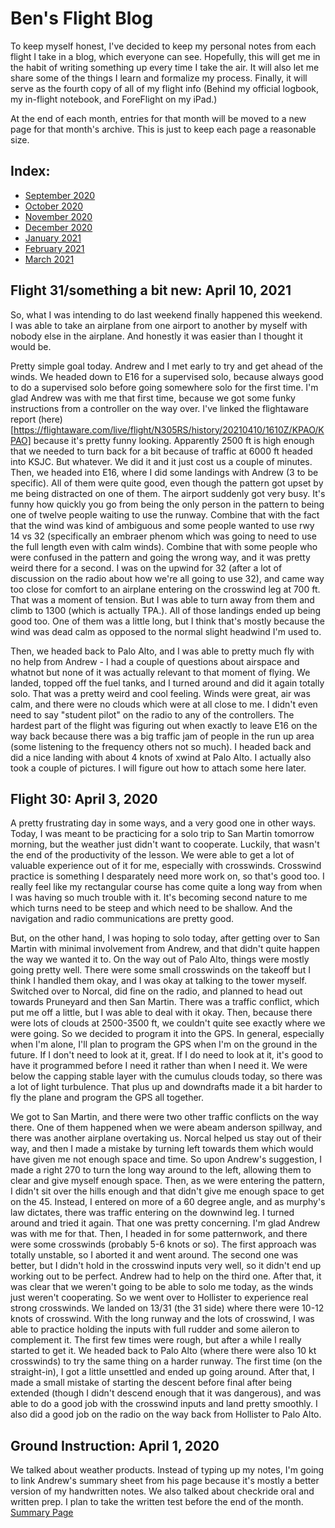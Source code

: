 # Ben's Flight Blog

To keep myself honest, I've decided to keep my personal notes from each flight I take in a blog, which everyone can see. Hopefully, this will get me in the habit of writing something up every time I take the air. It will also let me share some of the things I learn and formalize my process. Finally, it will serve as the fourth copy of all of my flight info (Behind my official logbook, my in-flight notebook, and ForeFlight on my iPad.)

At the end of each month, entries for that month will be moved to a new page for that month's archive. This is just to keep each page a reasonable size.

## Index:

- [September 2020](sept-20.html)
- [October 2020](oct-20.html)
- [November 2020](nov-20.html)
- [December 2020](dec-20.html)
- [January 2021](jan-21.html)
- [February 2021](feb-21.html)
- [March 2021](mar-21.html)

## Flight 31/something a bit new: April 10, 2021

So, what I was intending to do last weekend finally happened this weekend. I was able to take an airplane from one airport to another by myself with nobody else in the airplane. And honestly it was easier than I thought it would be.

Pretty simple goal today. Andrew and I met early to try and get ahead of the winds. We headed down to E16 for a supervised solo, because always good to do a supervised solo before going somewhere solo for the first time. I'm glad Andrew was with me that first time, because we got some funky instructions from a controller on the way over. I've linked the flightaware report (here)[https://flightaware.com/live/flight/N305RS/history/20210410/1610Z/KPAO/KPAO] because it's pretty funny looking. Apparently 2500 ft is high enough that we needed to turn back for a bit because of traffic at 6000 ft headed into KSJC. But whatever. We did it and it just cost us a couple of minutes. Then, we headed into E16, where I did some landings with Andrew (3 to be specific). All of them were quite good, even though the pattern got upset by me being distracted on one of them. The airport suddenly got very busy. It's funny how quickly you go from being the only person in the pattern to being one of twelve people waiting to use the runway. Combine that with the fact that the wind was kind of ambiguous and some people wanted to use rwy 14 vs 32 (specifically an embraer phenom which was going to need to use the full length even with calm winds). Combine that with some people who were confused in the pattern and going the wrong way, and it was pretty weird there for a second. I was on the upwind for 32 (after a lot of discussion on the radio about how we're all going to use 32), and came way too close for comfort to an airplane entering on the crosswind leg at 700 ft. That was a moment of tension. But I was able to turn away from them and climb to 1300 (which is actually TPA.). All of those landings ended up being good too. One of them was a little long, but I think that's mostly because the wind was dead calm as opposed to the normal slight headwind I'm used to. 

Then, we headed back to Palo Alto, and I was able to pretty much fly with no help from Andrew - I had a couple of questions about airspace and whatnot but none of it was actually relevant to that moment of flying. We landed, topped off the fuel tanks, and I turned around and did it again totally solo. That was a pretty weird and cool feeling. Winds were great, air was calm, and there were no clouds which were at all close to me. I didn't even need to say "student pilot" on the radio to any of the controllers. The hardest part of the flight was figuring out when exactly to leave E16 on the way back because there was a big traffic jam of people in the run up area (some listening to the frequency others not so much). I headed back and did a nice landing with about 4 knots of xwind at Palo Alto. I actually also took a couple of pictures. I will figure out how to attach some here later.

## Flight 30: April 3, 2020
A pretty frustrating day in some ways, and a very good one in other ways. Today, I was meant to be practicing for a solo trip to San Martin tomorrow morning, but the weather just didn't want to cooperate. Luckily, that wasn't the end of the productivity of the lesson. We were able to get a lot of valuable experience out of it for me, especially with crosswinds. Crosswind practice is something I desparately need more work on, so that's good too. I really feel like my rectangular course has come quite a long way from when I was having so much trouble with it. It's becoming second nature to me which turns need to be steep and which need to be shallow. And the navigation and radio communications are pretty good.

But, on the other hand, I was hoping to solo today, after getting over to San Martin with minimal involvement from Andrew, and that didn't quite happen the way we wanted it to. On the way out of Palo Alto, things were mostly going pretty well. There were some small crosswinds on the takeoff but I think I handled them okay, and I was okay at talking to the tower myself. Switched over to Norcal, did fine on the radio, and planned to head out towards Pruneyard and then San Martin. There was a traffic conflict, which put me off a little, but I was able to deal with it okay. Then, because there were lots of clouds at 2500-3500 ft, we couldn't quite see exactly where we were going. So we decided to program it into the GPS. In general, especially when I'm alone, I'll plan to program the GPS when I'm on the ground in the future. If I don't need to look at it, great. If I do need to look at it, it's good to have it programmed before I need it rather than when I need it. We were below the capping stable layer with the cumulus clouds today, so there was a lot of light turbulence. That plus up and downdrafts made it a bit harder to fly the plane and program the GPS all together. 

We got to San Martin, and there were two other traffic conflicts on the way there. One of them happened when we were abeam anderson spillway, and there was another airplane overtaking us. Norcal helped us stay out of their way, and then I made a mistake by turning left towards them which would have given me not enough space and time. So upon Andrew's suggestion, I made a right 270 to turn the long way around to the left, allowing them to clear and give myself enough space. Then, as we were entering the pattern, I didn't sit over the hills enough and that didn't give me enough space to get on the 45. Instead, I entered on more of a 60 degree angle, and as murphy's law dictates, there was traffic entering on the downwind leg. I turned around and tried it again. That one was pretty concerning. I'm glad Andrew was with me for that. Then, I headed in for some patternwork, and there were some crosswinds (probably 5-6 knots or so). The first approach was totally unstable, so I aborted it and went around. The second one was better, but I didn't hold in the crosswind inputs very well, so it didn't end up working out to be perfect. Andrew had to help on the third one. After that, it was clear that we weren't going to be able to solo me today, as the winds just weren't cooperating. So we went over to Hollister to experience real strong crosswinds. We landed on 13/31 (the 31 side) where there were 10-12 knots of crosswind. With the long runway and the lots of crosswind, I was able to practice holding the inputs with full rudder and some aileron to complement it. The first few times were rough, but after a while I really started to get it. We headed back to Palo Alto (where there were also 10 kt crosswinds) to try the same thing on a harder runway. The first time (on the straight-in), I got a little unsettled and ended up going around. After that, I made a small mistake of starting the descent before final after being extended (though I didn't descend enough that it was dangerous), and was able to do a good job with the crosswind inputs and land pretty smoothly. I also did a good job on the radio on the way back from Hollister to Palo Alto.  

## Ground Instruction: April 1, 2020
We talked about weather products. Instead of typing up my notes, I'm going to link Andrew's summary sheet from his page because it's mostly a better version of my handwritten notes. We also talked about checkride oral and written prep. I plan to take the written test before the end of the month. [Summary Page](https://flyskyhoppers.com/materials/IFR_weather_briefing.pdf)
